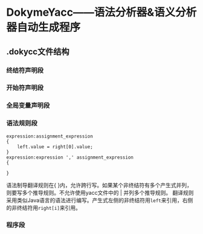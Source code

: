 # DokymeYacc——语法分析器&语义分析器自动生成程序

## .dokycc文件结构

### 终结符声明段

### 开始符声明段

### 全局变量声明段

### 语法规则段

````
expression:assignment_expression 
{
    left.value = right[0].value;
}
expression:expression ',' assignment_expression
{

}
````

语法制导翻译规则在{ }内，允许跨行写。如果某个非终结符有多个产生式并列，则要写多个推导规则。不允许使用yacc文件中的 | 并列多个推导规则。
翻译规则采用类似Java语言的语法进行编写。产生式左侧的非终结符用`left`来引用，右侧的非终结符用`right[i]`来引用。

### 程序段
